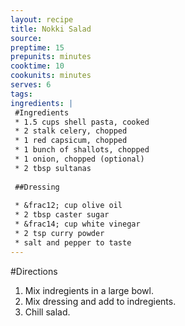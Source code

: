 ```yaml
---
layout: recipe
title: Nokki Salad
source: 
preptime: 15
prepunits: minutes
cooktime: 10
cookunits: minutes
serves: 6
tags: 
ingredients: |
 #Ingredients
 * 1.5 cups shell pasta, cooked
 * 2 stalk celery, chopped
 * 1 red capsicum, chopped
 * 1 bunch of shallots, chopped
 * 1 onion, chopped (optional)
 * 2 tbsp sultanas
 
 ##Dressing
 
 * &frac12; cup olive oil
 * 2 tbsp caster sugar
 * &frac14; cup white vinegar
 * 2 tsp curry powder
 * salt and pepper to taste
---
```

#Directions
1. Mix indregients in a large bowl.
2. Mix dressing and add to indregients. 
3. Chill salad.
